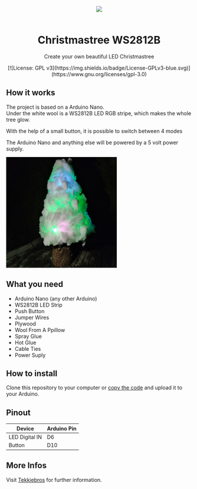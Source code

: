 <div align="center">
    <a href="https://tekkiebros.de">
        <img height="150" src="https://www.tekkiebros.de/wp-content/uploads/TekkieBros-Logo_small-Kopie.jpg">
    </a>
    <br>
    <br>
    <h1>Christmastree WS2812B</h1>
    <p>
        Create your own beautiful LED Christmastree
    </p>
    [![License: GPL v3](https://img.shields.io/badge/License-GPLv3-blue.svg)](https://www.gnu.org/licenses/gpl-3.0)
</div>

## How it works
The project is based on a Arduino Nano.\
Under the white wool is a WS2812B LED RGB stripe, which makes the whole tree glow.

With the help of a small button, it is possible to switch between 4 modes

The Arduino Nano and anything else will be powered by a 5 volt power supply.

<img height="300" src="https://github.com/tekkiebros/christmastree/blob/main/images/LED%20Weihnachtsbaum_Beitrag.jpg">

## What you need
- Arduino Nano (any other Arduino)
- WS2812B LED Strip
- Push Button
- Jumper Wires
- Plywood
- Wool From A Ppillow
- Spray Glue
- Hot Glue
- Cable Ties
- Power Suply

## How to install
Clone this repository to your computer or [copy the code](https://github.com/tekkiebros/christmastree/blob/main/Weihnachtsbaum) and upload it to your Arduino.

## Pinout

| Device | Arduino Pin |
|--------------|--------|
| LED Digital IN | D6 | 
| Button| D10|


## More Infos
Visit [Tekkiebros](https://tekkiebros.de) for further information.
